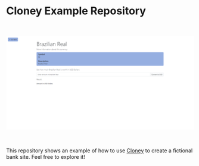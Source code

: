 # Cloney Example Repository

<br>
<p align="center">
  <img src="readme-images/site-demo.png">
</p>
<br>

This repository shows an example of how to use [Cloney](https://arthursudbrackibarra.github.io/cloney-documentation/) to create a fictional bank site. Feel free to explore it!

